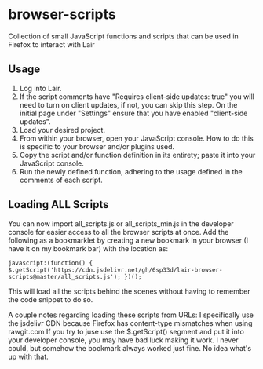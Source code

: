 browser-scripts
====================

Collection of small JavaScript functions and scripts that can be used in Firefox to interact with Lair

## Usage

1. Log into Lair.
2. If the script comments have "Requires client-side updates: true" you will need to turn on client updates, if not, you can skip this step. On the initial page under "Settings" ensure that you have enabled "client-side updates".
3. Load your desired project.
4. From within your browser, open your JavaScript console. How to do this is specific to your browser and/or plugins used.
5. Copy the script and/or function definition in its entirety; paste it into your JavaScript console.
6. Run the newly defined function, adhering to the usage defined in the comments of each script.

## Loading ALL Scripts

You can now import all_scripts.js or all_scripts_min.js in the developer console for easier access to all the browser scripts at once. 
Add the following as a bookmarklet by creating a new bookmark in your browser (I have it on my bookmark bar) with the location as:  

`javascript:(function() { $.getScript('https://cdn.jsdelivr.net/gh/6sp33d/lair-browser-scripts@master/all_scripts.js'); })();`

This will load all the scripts behind the scenes without having to remember the code snippet to do so.

A couple notes regarding loading these scripts from URLs:
I specifically use the jsdelivr CDN because Firefox has content-type mismatches when using rawgit.com 
If you try to juse use the $.getScript() segment and put it into your developer console, you may have bad luck making it work. I never could, but somehow the bookmark always worked just fine. No idea what's up with that.
